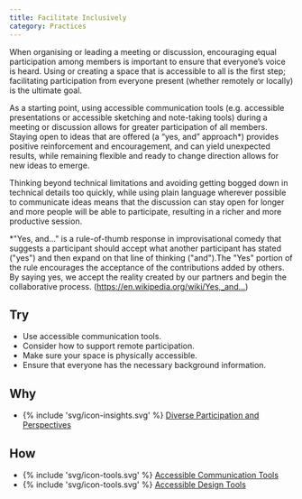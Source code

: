 ```yaml
---
title: Facilitate Inclusively
category: Practices
---
```


When organising or leading a meeting or discussion, encouraging equal participation among members is important to ensure that everyone’s voice is heard. Using or creating a space that is accessible to all is the first step; facilitating participation from everyone present (whether remotely or locally) is the ultimate goal.

As a starting point, using accessible communication tools (e.g. accessible presentations or accessible sketching and note-taking tools) during a meeting or discussion allows for greater participation of all members. Staying open to ideas that are offered (a “yes, and” approach*) provides positive reinforcement and encouragement, and can yield unexpected results, while remaining flexible and ready to change direction allows for new ideas to emerge.

Thinking beyond technical limitations and avoiding getting bogged down in technical details too quickly, while using plain language wherever possible to communicate ideas means that the discussion can stay open for longer and more people will be able to participate, resulting in a richer and more productive session.

*"Yes, and..." is a rule-of-thumb response in improvisational comedy that suggests a participant should accept what another participant has stated ("yes") and then expand on that line of thinking ("and").The "Yes" portion of the rule encourages the acceptance of the contributions added by others. By saying yes, we accept the reality created by our partners and begin the collaborative process. (<https://en.wikipedia.org/wiki/Yes,_and...>)

## Try

* Use accessible communication tools.
* Consider how to support remote participation.
* Make sure your space is physically accessible.
* Ensure that everyone has the necessary background information.

## Why

* {% include 'svg/icon-insights.svg' %} [Diverse Participation and Perspectives](/insights/DiverseParticipationAndPerspectives.html)

## How

* {% include 'svg/icon-tools.svg' %} [Accessible Communication Tools](/tools/AccessibleCommunicationTools.html)
* {% include 'svg/icon-tools.svg' %} [Accessible Design Tools](/tools/AccessibleDesignTools.html)
